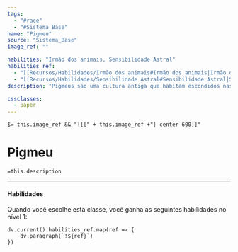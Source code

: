 ```yaml
---
tags:
  - "#race"
  - "#Sistema_Base"
name: "Pigmeu"
source: "Sistema_Base"
image_ref: ""

habilities: "Irmão dos animais, Sensibilidade Astral"
habilities_ref: 
  - "[[Recursos/Habilidades/Irmão dos animais#Irmão dos animais|Irmão dos animais]]"
  - "[[Recursos/Habilidades/Sensibilidade Astral#Sensibilidade Astral|Sensibilidade Astral]]" 
description: "Pigmeus são uma cultura antiga que habitam escondidos nas matas, mantendo a sua conexão com a magia. Eles são caracterizados por seus olhos vibrantes, suas sardas, pele macia e lisa, estatura baixa e cabelos sedosos."

cssclasses:
  - paper
---
```

`$= this.image_ref && "![[" + this.image_ref +"| center 600]]"`

# Pigmeu

`=this.description`

---
#### Habilidades 
Quando você escolhe está classe, você ganha as seguintes habilidades no nível 1:
```dataviewjs
dv.current().habilities_ref.map(ref => {
    dv.paragraph(`!${ref}`)
})
```
